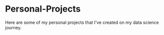 # Personal-Projects
Here are some of my personal projects that I've created on my data science journey.
